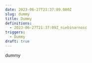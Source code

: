 ```yaml
---
date: 2023-06-27T21:37:09.000Z
slug: dummy
title: Dummy
definitions:
  - 2023-06-27T21:37:09Z_niebinarnosc
triggers:
  - Dummy
draft: true
---
```

dummy